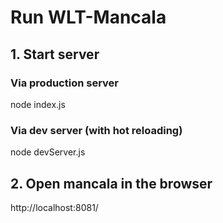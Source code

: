 # Run WLT-Mancala

## 1. Start server

### Via production server

node index.js

### Via dev server (with hot reloading)

node devServer.js

## 2. Open mancala in the browser

http://localhost:8081/
